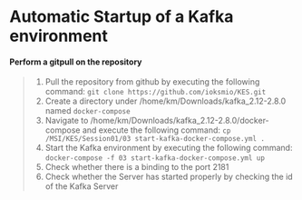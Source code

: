 # Automatic Startup of a Kafka environment

#### Perform a gitpull on the repository
> 1. Pull the repository from github by executing the following command: `git clone https://github.com/ioksmio/KES.git`
> 2. Create a directory under /home/km/Downloads/kafka_2.12-2.8.0 named `docker-compose`
> 3. Navigate to /home/km/Downloads/kafka_2.12-2.8.0/docker-compose and execute the following command: `cp /MSI/KES/Session01/03 start-kafka-docker-compose.yml .`
> 4. Start the Kafka environment by executing the following command: `docker-compose -f 03 start-kafka-docker-compose.yml up`
> 5. Check whether there is a binding to the port 2181
> 6. Check whether the Server has started properly by checking the id of the Kafka Server
